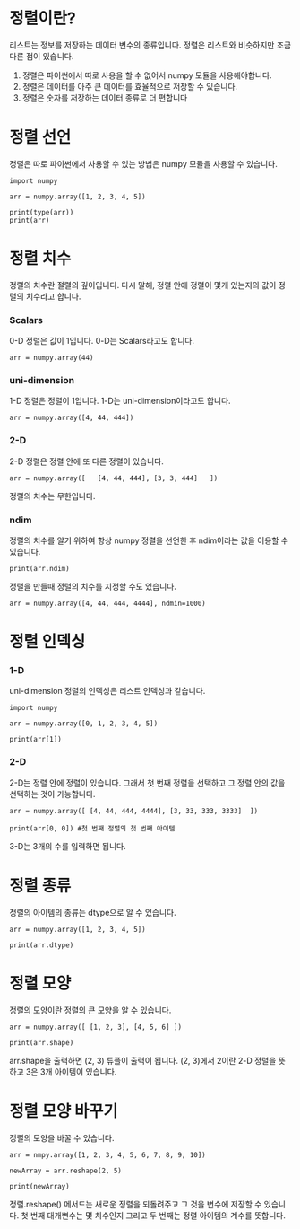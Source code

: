 # 정렬이란?
리스트는 정보를 저장하는 데이터 변수의 종류입니다. 정렬은 리스트와 비슷하지만 조금 다른 점이 있습니다.

1. 정렬은 파이썬에서 따로 사용을 할 수 없어서 numpy 모듈을 사용해야합니다.
2. 정렬은 데이터를 아주 큰 데이터를 효율적으로 저장할 수 있습니다.
3. 정렬은 숫자를 저장하는 데이터 종류로 더 편합니다

# 정렬 선언
정렬은 따로 파이썬에서 사용할 수 있는 방법은 numpy 모듈을 사용할 수 있습니다.

```
import numpy

arr = numpy.array([1, 2, 3, 4, 5])

print(type(arr))
print(arr)
```

# 정렬 치수
정렬의 치수란 절렬의 깊이입니다. 다시 말해, 정렬 안에 정렬이 몇게 있는지의 값이 정렬의 치수라고 합니다.

### Scalars
0-D 정렬은 값이 1입니다. 0-D는 Scalars라고도 합니다.

```
arr = numpy.array(44)
```

### uni-dimension
1-D 정렬은 정렬이 1입니다. 1-D는 uni-dimension이라고도 합니다.

```
arr = numpy.array([4, 44, 444])
```

### 2-D
2-D 정렬은 정렬 안에 또 다른 정렬이 있습니다.

```
arr = numpy.array([   [4, 44, 444], [3, 3, 444]   ])
```

정렬의 치수는 무한입니다.

### ndim
정렬의 치수를 알기 위하여 항상 numpy 정렬을 선언한 후 ndim이라는 값을 이용할 수 있습니다.

```
print(arr.ndim)
```

정렬을 만들때 정렬의 치수를 지정할 수도 있습니다.

```
arr = numpy.array([4, 44, 444, 4444], ndmin=1000)
```

# 정렬 인덱싱
### 1-D
uni-dimension 정렬의 인덱싱은 리스트 인덱싱과 같습니다.

```
import numpy

arr = numpy.array([0, 1, 2, 3, 4, 5])

print(arr[1])
```

### 2-D
2-D는 정렬 안에 정렬이 있습니다. 그래서 첫 번째 정렬을 선택하고 그 정렬 안의 값을 선택하는 것이 가능합니다.

```
arr = numpy.array([ [4, 44, 444, 4444], [3, 33, 333, 3333]  ])

print(arr[0, 0]) #첫 번째 정렬의 첫 번째 아이템
```

3-D는 3개의 수를 입력하면 됩니다.

# 정렬 종류
정렬의 아이템의 종류는 dtype으로 알 수 있습니다.

```
arr = numpy.array([1, 2, 3, 4, 5])

print(arr.dtype)
```

# 정렬 모양
정렬의 모양이란 정렬의 큰 모양을 알 수 있습니다.

```
arr = numpy.array([ [1, 2, 3], [4, 5, 6] ])

print(arr.shape)
```

arr.shape을 출력하면 (2, 3) 튜플이 출력이 됩니다. (2, 3)에서 2이란 2-D 정렬을 뜻하고 3은 3개 아이템이 있습니다.

# 정렬 모양 바꾸기
정렬의 모양을 바꿀 수 있습니다.

```
arr = nmpy.array([1, 2, 3, 4, 5, 6, 7, 8, 9, 10])

newArray = arr.reshape(2, 5)

print(newArray)
```

정렬.reshape() 메서드는 새로운 정렬을 되돌려주고 그 것을 변수에 저장할 수 있습니다. 첫 번째 대개변수는 몇 치수인지 그리고 두 번째는 정렬 아이템의 계수를 뜻합니다.
